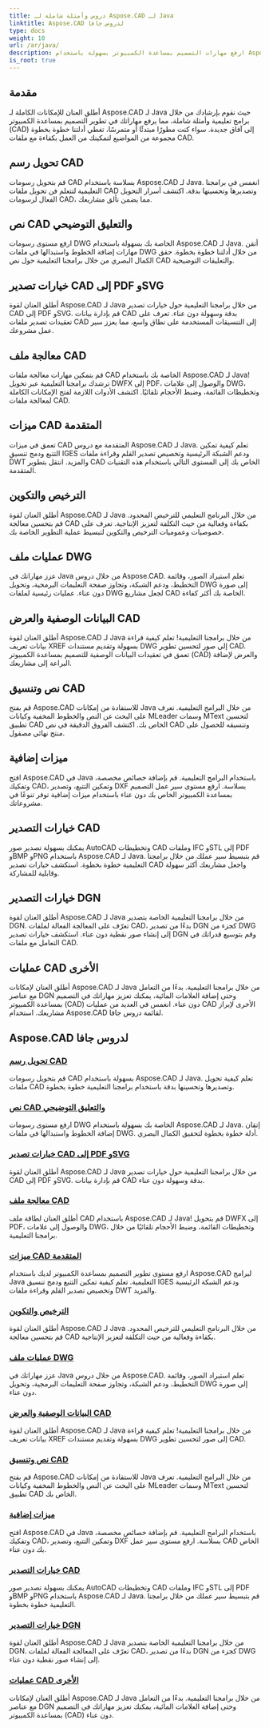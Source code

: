 ```yaml
---
title: دروس وأمثلة شاملة لـ Aspose.CAD لـ Java
linktitle: Aspose.CAD لدروس جافا
type: docs
weight: 10
url: /ar/java/
description: ارفع مهارات التصميم بمساعدة الكمبيوتر بسهولة باستخدام Aspose.CAD لـ Java. استكشف البرامج التعليمية حول تحويل الرسم والتعليقات التوضيحية النصية ومعالجة الملفات والميزات المتقدمة والترخيص والمزيد.
is_root: true
---
```


## مقدمة

أطلق العنان للإمكانات الكاملة لـ Aspose.CAD لـ Java حيث نقوم بإرشادك من خلال برامج تعليمية وأمثلة شاملة، مما يرفع مهاراتك في تطوير التصميم بمساعدة الكمبيوتر (CAD) إلى آفاق جديدة. سواء كنت مطورًا مبتدئًا أو متمرسًا، تغطي أدلتنا خطوة بخطوة مجموعة من المواضيع لتمكينك من العمل بكفاءة مع ملفات CAD.

## تحويل رسم CAD
قم بتحويل رسومات CAD بسلاسة باستخدام Aspose.CAD لـ Java. انغمس في برامجنا التعليمية لتتعلم فن تحويل ملفات CAD وتصديرها وتحسينها بدقة. اكتشف أسرار التحويل الفعال لرسومات CAD، مما يضمن تألق مشاريعك.

## نص CAD والتعليق التوضيحي
ارفع مستوى رسومات DWG الخاصة بك بسهولة باستخدام Aspose.CAD لـ Java. أتقن مهارات إضافة الخطوط واستبدالها في ملفات DWG من خلال أدلتنا خطوة بخطوة. حقق الكمال البصري من خلال برامجنا التعليمية حول نص CAD والتعليقات التوضيحية.

## خيارات تصدير CAD إلى PDF وSVG
أطلق العنان لقوة Aspose.CAD لـ Java من خلال برامجنا التعليمية حول خيارات تصدير CAD إلى PDF وSVG. قم بإدارة بيانات CAD بدقة وسهولة دون عناء. تعرف على تعقيدات تصدير ملفات CAD إلى التنسيقات المستخدمة على نطاق واسع، مما يعزز سير عمل مشروعك.

## معالجة ملف CAD
قم بتمكين مهارات معالجة ملفات CAD الخاصة بك باستخدام Aspose.CAD لـ Java! ترشدك برامجنا التعليمية عبر تحويل DWFX إلى PDF، والوصول إلى علامات DWG، وتخطيطات القائمة، وضبط الأحجام تلقائيًا. اكتشف الأدوات اللازمة لفتح الإمكانات الكاملة لمعالجة ملفات CAD.

## ميزات CAD المتقدمة
تعمق في ميزات CAD المتقدمة مع دروس Aspose.CAD لـ Java. تعلم كيفية تمكين التتبع ودمج تنسيق IGES ودعم الشبكة الرئيسية وتخصيص تصدير القلم وقراءة ملفات DWT والمزيد. انتقل بتطوير CAD الخاص بك إلى المستوى التالي باستخدام هذه التقنيات المتقدمة.

## الترخيص والتكوين
أطلق العنان لقوة Aspose.CAD لـ Java من خلال البرنامج التعليمي للترخيص المحدود. قم بتحسين معالجة CAD بكفاءة وفعالية من حيث التكلفة لتعزيز الإنتاجية. تعرف على خصوصيات وعموميات الترخيص والتكوين لتبسيط عملية التطوير الخاصة بك.

## عمليات ملف DWG
عزز مهاراتك في Java من خلال دروس Aspose.CAD. تعلم استيراد الصور، وقائمة التخطيط، ودعم الشبكة، وتجاوز صفحة التعليمات البرمجية، وتحويل DWG إلى صورة دون عناء. عمليات رئيسية لملفات DWG لجعل مشاريع CAD الخاصة بك أكثر كفاءة.

## البيانات الوصفية والعرض CAD
أطلق العنان لقوة Aspose.CAD لـ Java من خلال برامجنا التعليمية! تعلم كيفية قراءة بيانات تعريف XREF بسهولة وتقديم مستندات DWG إلى صور لتحسين تطوير CAD. تعمق في تعقيدات البيانات الوصفية للتصميم بمساعدة الكمبيوتر (CAD) والعرض لإضافة البراعة إلى مشاريعك.

## نص وتنسيق CAD
قم بفتح Aspose.CAD للاستفادة من إمكانات Java من خلال البرامج التعليمية. تعرف على البحث عن النص والخطوط المخفية وكيانات MLeader وسمات MText لتحسين تطبيق CAD الخاص بك. اكتشف الفروق الدقيقة في نص CAD وتنسيقه للحصول على منتج نهائي مصقول.

## ميزات إضافية
افتح Aspose.CAD في Java باستخدام البرامج التعليمية. قم بإضافة خصائص مخصصة، وتفكيك CAD، وتمكين التتبع، وتصدير DXF بسلاسة. ارفع مستوى سير عمل التصميم بمساعدة الكمبيوتر الخاص بك دون عناء باستخدام ميزات إضافية توفر تنوعًا في مشروعاتك.

## خيارات التصدير CAD
يمكنك بسهولة تصدير صور AutoCAD وتخطيطات CAD وملفات IFC وSTL إلى PDF وBMP وPNG باستخدام Aspose.CAD لـ Java. قم بتبسيط سير عملك من خلال برامجنا التعليمية خطوة بخطوة. استكشف خيارات تصدير CAD واجعل مشاريعك أكثر سهولة وقابلية للمشاركة.

## خيارات التصدير DGN
أطلق العنان لقوة Aspose.CAD لـ Java من خلال برامجنا التعليمية الخاصة بتصدير DGN. تعرّف على المعالجة الفعالة لملفات CAD، بدءًا من تصدير DGN كجزء من DWG إلى إنشاء صور نقطية دون عناء. استكشف خيارات تصدير DGN وقم بتوسيع قدراتك في التعامل مع ملفات CAD.

## عمليات CAD الأخرى
أطلق العنان لإمكانات Aspose.CAD لـ Java من خلال برامجنا التعليمية. بدءًا من التعامل مع عناصر DGN وحتى إضافة العلامات المائية، يمكنك تعزيز مهاراتك في التصميم بمساعدة الكمبيوتر (CAD) دون عناء. انغمس في العديد من عمليات CAD الأخرى لإبراز مشاريعك. استخدام Aspose.CAD لقائمة دروس جافا.
## Aspose.CAD لدروس جافا
### [تحويل رسم CAD](./cad-drawing-conversion/)
قم بتحويل رسومات CAD بسهولة باستخدام Aspose.CAD لـ Java. تعلم كيفية تحويل ملفات CAD وتصديرها وتحسينها بدقة باستخدام برامجنا التعليمية خطوة بخطوة.
### [نص CAD والتعليق التوضيحي](./cad-text-and-annotation/)
ارفع مستوى رسومات DWG الخاصة بك بسهولة باستخدام Aspose.CAD لـ Java. إتقان إضافة الخطوط واستبدالها في ملفات DWG. أدلة خطوة بخطوة لتحقيق الكمال البصري.
### [خيارات تصدير CAD إلى PDF وSVG](./cad-to-pdf-and-svg-export-options/)
أطلق العنان لقوة Aspose.CAD لـ Java من خلال برامجنا التعليمية حول خيارات تصدير CAD إلى PDF وSVG. قم بإدارة بيانات CAD بدقة وسهولة دون عناء.
### [معالجة ملف CAD](./cad-file-manipulation/)
أطلق العنان لطاقة ملف CAD باستخدام Aspose.CAD لـ Java! قم بتحويل DWFX إلى PDF، والوصول إلى علامات DWG، وتخطيطات القائمة، وضبط الأحجام تلقائيًا من خلال برامجنا التعليمية.
### [ميزات CAD المتقدمة](./advanced-cad-features/)
ارفع مستوى تطوير التصميم بمساعدة الكمبيوتر لديك باستخدام Aspose.CAD لبرامج Java التعليمية. تعلم كيفية تمكين التتبع ودمج تنسيق IGES ودعم الشبكة الرئيسية وتخصيص تصدير القلم وقراءة ملفات DWT والمزيد.
### [الترخيص والتكوين](./licensing-and-configuration/)
أطلق العنان لقوة Aspose.CAD لـ Java من خلال البرنامج التعليمي للترخيص المحدود. قم بتحسين معالجة CAD بكفاءة وفعالية من حيث التكلفة لتعزيز الإنتاجية.
### [عمليات ملف DWG](./dwg-file-operations/)
عزز مهاراتك في Java من خلال دروس Aspose.CAD. تعلم استيراد الصور، وقائمة التخطيط، ودعم الشبكة، وتجاوز صفحة التعليمات البرمجية، وتحويل DWG إلى صورة دون عناء.
### [البيانات الوصفية والعرض CAD](./cad-meta-data-and-rendering/)
أطلق العنان لقوة Aspose.CAD لـ Java من خلال برامجنا التعليمية! تعلم كيفية قراءة بيانات تعريف XREF بسهولة وتقديم مستندات DWG إلى صور لتحسين تطوير CAD.
### [نص وتنسيق CAD](./cad-text-and-formatting/)
قم بفتح Aspose.CAD للاستفادة من إمكانات Java من خلال البرامج التعليمية. تعرف على البحث عن النص والخطوط المخفية وكيانات MLeader وسمات MText لتحسين تطبيق CAD الخاص بك.
### [ميزات إضافية](./additional-features/)
افتح Aspose.CAD في Java باستخدام البرامج التعليمية. قم بإضافة خصائص مخصصة، وتفكيك CAD، وتمكين التتبع، وتصدير DXF بسلاسة. ارفع مستوى سير عمل CAD الخاص بك دون عناء.
### [خيارات التصدير CAD](./cad-export-options/)
يمكنك بسهولة تصدير صور AutoCAD وتخطيطات CAD وملفات IFC وSTL إلى PDF وBMP وPNG باستخدام Aspose.CAD لـ Java. قم بتبسيط سير عملك من خلال برامجنا التعليمية خطوة بخطوة. 
### [خيارات التصدير DGN](./dgn-export-options/)
أطلق العنان لقوة Aspose.CAD لـ Java من خلال برامجنا التعليمية الخاصة بتصدير DGN. تعرّف على المعالجة الفعالة لملفات CAD، بدءًا من تصدير DGN كجزء من DWG إلى إنشاء صور نقطية دون عناء.
### [عمليات CAD الأخرى](./other-cad-operations/)
أطلق العنان لإمكانات Aspose.CAD لـ Java من خلال برامجنا التعليمية. بدءًا من التعامل مع عناصر DGN وحتى إضافة العلامات المائية، يمكنك تعزيز مهاراتك في التصميم بمساعدة الكمبيوتر (CAD) دون عناء.